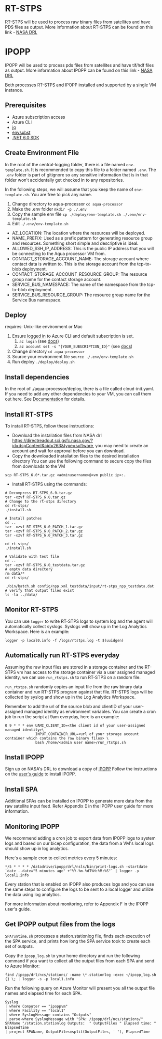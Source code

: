 # RT-STPS
RT-STPS will be used to process raw binary files from satellites and have PDS files as output.
More information about RT-STPS can be found on this link - [NASA DRL](https://directreadout.sci.gsfc.nasa.gov/?id=dspContent&cid=69)

# IPOPP 
IPOPP will be used to process pds files from satellites and have tif/hdf files as output.
More information about IPOPP can be found on this link - [NASA DRL](https://directreadout.sci.gsfc.nasa.gov/?id=dspContent&cid=68)

Both processes RT-STPS and IPOPP installed and supported by a single VM instance. 

## Prerequisites
* Azure subscription access
* Azure CLI
* [jq](https://stedolan.github.io/jq/download/)
* [envsubst](https://command-not-found.com/envsubst)
* [.NET 6.0 SDK](https://dotnet.microsoft.com/en-us/download/dotnet/6.0)

## Create Environment File
In the root of the central-logging folder, there is a file named `env-template.sh`. It is recommended to copy this file to a folder named `.env`. The `.env` folder is part of gitignore so any sensitive information that is in that folder won't accidentally get checked in to any repositories.

In the following steps, we will assume that you keep the name of `env-template.sh`. You are free to pick any name.

1. Change directory to aqua-processor `cd aqua-processor`
2. Make the .env folder `mkdir -p ./.env`
3. Copy the sample env file `cp ./deploy/env-template.sh ./.env/env-template.sh`
4. Edit `./.env/env-template.sh`
  * AZ_LOCATION: The location where the resources will be deployed.
  * NAME_PREFIX: Used as a prefix pattern for generating resource group and resources. Something short simple and descriptive is ideal.
  * ALLOWED_SSH_IP_ADDRESS: This is the public IP address that you will be connecting to the Aqua processor VM from.
  * CONTACT_STORAGE_ACCOUNT_NAME: The storage account where contact data is written to. This is the storage account from the tcp-to-blob deployment.
  * CONTACT_STORAGE_ACCOUNT_RESOURCE_GROUP: The resource group name for the contact storage account.
  * SERVICE_BUS_NAMESPACE: The name of the namespace from the tcp-to-blob deployment.
  * SERVICE_BUS_RESOURCE_GROUP: The resource group name for the Service Bus namespace.

## Deploy
requires: Unix-like environment or Mac
1. Ensure [logged in](https://docs.microsoft.com/en-us/cli/azure/authenticate-azure-cli) to Azure CLI and default subscription is set. 
   1. `az login` (see [docs](https://docs.microsoft.com/en-us/cli/azure/authenticate-azure-cli))
   2. `az account set -s "{YOUR_SUBSCRIPTION_ID}"` (see [docs](https://docs.microsoft.com/en-us/cli/azure/manage-azure-subscriptions-azure-cli#change-the-active-subscription))
2. Change directory `cd aqua-processor`
3. Source your environment file `source ./.env/env-template.sh`
4. Run deploy `./deploy/deploy.sh`

## Install dependencies
In the root of ./aqua-processor/deploy, there is a file called cloud-init.yaml. If you need to add any other dependencies to your VM, you can call them out here. See [Documentation](https://docs.microsoft.com/en-us/azure/virtual-machines/linux/cloud-init-deep-dive) for details.

## Install RT-STPS
To install RT-STPS, follow these instructions:
- Download the installation files from NASA drl https://directreadout.sci.gsfc.nasa.gov/?id=dspContent&cid=263&type=software, you may need to create an account and wait for approval before you can download.
- Copy the downloaded installation files to the desired installation directory
You can use the following command to secure copy the files from downloads to the VM

```
scp RT-STPS_6.0*.tar.gz <adminusername>@<vm public ip>:.
```

- Install RT-STPS using the commands:

```
# Decompress RT-STPS_6.0.tar.gz
tar -xzvf RT-STPS_6.0.tar.gz
# Change to the rt-stps directory
cd rt-stps/
./install.sh

# Install patches
cd ..
tar -xzvf RT-STPS_6.0_PATCH_1.tar.gz
tar -xzvf RT-STPS_6.0_PATCH_2.tar.gz
tar -xzvf RT-STPS_6.0_PATCH_3.tar.gz

cd rt-stps/
./install.sh

# Validate with test file
cd ..
tar -xzvf RT-STPS_6.0_testdata.tar.gz
# empty data directory
rm data/*
cd rt-stps/

./bin/batch.sh config/npp.xml testdata/input/rt-stps_npp_testdata.dat
# verify that output files exist
ls -la ../data/ 

```
## Monitor RT-STPS
You can use `logger` to write RT-STPS logs to system log and the agent will automatically collect syslogs. Syslogs will show up in the Log Analytics Workspace.
Here is an example:

```
logger -p local0.info -f /logs/rtstps.log -t $(uuidgen)
```

## Automatically run RT-STPS everyday
Assuming the raw input files are stored in a storage container and the RT-STPS vm has access to the storage container via a user assigned managed identity, we can use `run_rtstps.sh` to run RT-STPS on a random file.

`run_rtstps.sh` randomly copies an input file from the raw binary data container and run RT-STPS program against that file. RT-STPS logs will be collected by syslog and show up in the Log Analytics Workspace.

Remember to add the url of the source blob and clientID of your user-assigned managed identity as environment variables.
You can create a cron job to run the script at 9am everyday, here is an example:
```
0 9 * * * env UAMI_CLIENT_ID=<the client id of your user-assigned managed identity>\
              INPUT_CONTAINER_URL=<url of your storage account container which contains the raw binary files> \ 
              bash /home/<admin user name>/run_rtstps.sh
```

## Install IPOPP
Sign up on NASA's DRL to download a copy of [IPOPP](https://directreadout.sci.gsfc.nasa.gov/?id=dspContent&cid=68)
Follow the instructions on the [user's guide](https://directreadout.sci.gsfc.nasa.gov/links/rsd_eosdb/PDF/IPOPP_4.1_Users_Guide.pdf) to install IPOPP.

## Install SPA
Additional SPAs can be installed on IPOPP to generate more data from the raw satellite input feed. Refer Appendix E in the IPOPP user guide for more information.

## Monitoring IPOPP
We recommend adding a cron job to export data from IPOPP logs to system logs and based on our bicep configuration, the data from a VM's local logs should show up in log analytics.

Here's a sample cron to collect metrics every 5 minutes:
```
*/5 * * * * /datadrive/ipopp/drl/nsls/bin/print-logs.sh -startdate `date --date="5 minutes ago" +"%Y-%m-%dT%H:%M:%S"` | logger -p local1.info
```

Every station that is enabled on IPOPP also produces logs and you can use the same steps to configure the logs to be sent to a local logger and utilize the data using log analytics.

For more information about monitoring, refer to Appendix F in the IPOPP user's guide.

## Get IPOPP output files from the logs
`SPAruntime.sh` processes a station.stationlog file, finds each execution of the SPA service, and prints how long the SPA service took to create each set of outputs. 

Copy the `ipopp_log.sh` to your home directory and run the following command if you want to collect all the output files from each SPA and send to Azure Monitor:
```
find /ipopp/drl/ncs/stations/ -name \*.stationlog -exec ~/ipopp_log.sh {} \; | logger -s -p local1.info
```

Run the following query on Azure Monitor will present you all the output file names and elapsed time for each SPA.
```
Syslog
| where Computer == "ipoppvm"
| where Facility == "local1"
| where SyslogMessage contains "Outputs"
| parse-where SyslogMessage with "SPA: /ipopp/drl/ncs/stations/" SPAName "/station.stationlog Outputs:  " OutputFiles " Elapsed time: " ElapsedTime
| project SPAName, OutputFiles=split(OutputFiles, ' '), ElapsedTime
```